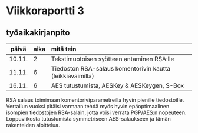 # Viikkoraportti 3

## työaikakirjanpito
| päivä | aika | mitä tein  |
| :----:|:-----| :-----|
| 10.11. | 2   | Tekstimuotoisen syötteen antaminen RSA:lle |
| 11.11. | 6   | Tiedoston RSA-salaus komentorivin kautta (leikkiavaimilla) |
| 16.11. | 6   | AES tutustumista, AESKey & AESKeygen, S-Box |

RSA salaus toimimaan komentoriviparametreilla hyvin pienille tiedostoille. Vertailun vuoksi pitäisi varmaan tehdä myös hyvin epäoptimaalinen isompien tiedostojen RSA-salain, jotta voisi verrata PGP/AES:n nopeuteen.
Loppuviikosta tutustumista symmetriseen AES-salaukseen ja tämän rakenteiden aloittelua.
